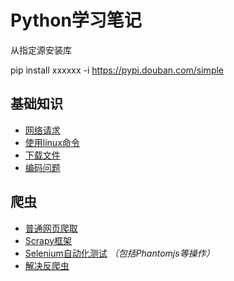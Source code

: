 # Python学习笔记
从指定源安装库

pip install xxxxxx -i https://pypi.douban.com/simple
## 基础知识
- [网络请求](/Language/Python/Use/Net.md)
- [使用linux命令](/Language/Python/Use/Linux.md)
- [下载文件](/Language/Python/Use/DownloadPicture.md)
- [编码问题](/Language/Python/Use/Encoded.md)
## 爬虫
- [普通网页爬取](/Language/Python/Spider/Normal.md)
- [Scrapy框架](/Language/Python/Spider/Scrapy.md)
- [Selenium自动化测试](/Language/Python/Spider/Selenium.md) *（包括Phantomjs等操作）*
- [解决反爬虫](/Language/Python/Spider/AntiSpider.md)